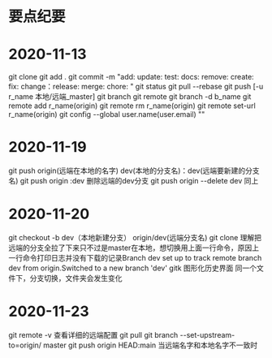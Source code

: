 # 要点纪要

# 2020-11-13
git clone 
git add .
git commit -m "add: update: test: docs: remove: create: fix: change：release: merge: chore: "
git status 
git pull --rebase
git push [-u r_name 本地/远端_master]
git branch 
git remote
git branch -d b_name
git remote add r_name(origin) <remote-url>
git remote rm  r_name(origin)
git remote set-url r_name(origin) <remote-url>
git config --global user.name(user.email) ""

# 2020-11-19
git push origin(远端在本地的名字) dev(本地的分支名)：dev(远端要新建的分支名)
git push origin :dev  删除远端的dev分支
git push origin --delete dev 同上

# 2020-11-20
git checkout -b dev（本地新建分支） origin/dev(远端分支名) 
git clone 理解把远端的分支全拉了下来只不过是master在本地，想切换用上面一行命令，原因上一行命令打印日志并没有下载的记录Branch dev set up to track remote branch dev from origin.Switched to a new branch 'dev'
gitk 图形化历史界面
同一个文件下，分支切换，文件夹会发生变化

# 2020-11-23
git remote -v 查看详细的远端配置
git pull <remote> <branch>
git branch --set-upstream-to=origin/<branch> master
git push origin HEAD:main 当远端名字和本地名字不一致时
